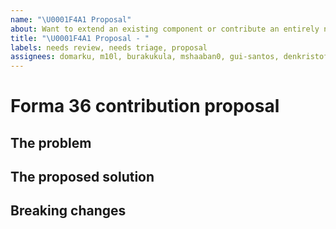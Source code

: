 ```yaml
---
name: "\U0001F4A1 Proposal"
about: Want to extend an existing component or contribute an entirely new one? Send us a proposal
title: "\U0001F4A1 Proposal - "
labels: needs review, needs triage, proposal
assignees: domarku, m10l, burakukula, mshaaban0, gui-santos, denkristoffer, nikazawila
---
```


<!--
🎉❤️ Thank you for taking time to contribute to Forma 36! ❤️🎉
Please use this template to propose a change you'd like to make to Forma 36

If you have any questions feel free to get in touch on the #forma36 channel on our Contentful Community Slack - https://www.contentful.com/slack/.
-->

# Forma 36 contribution proposal

## The problem

<!--
Start with the describing the problem you want to solve
-->

## The proposed solution

<!--
Detail the solution you're proposing to the problem above
-->

## Breaking changes

<!--
Are there any breaking changes with this proposal? If so, please detail them here
-->
